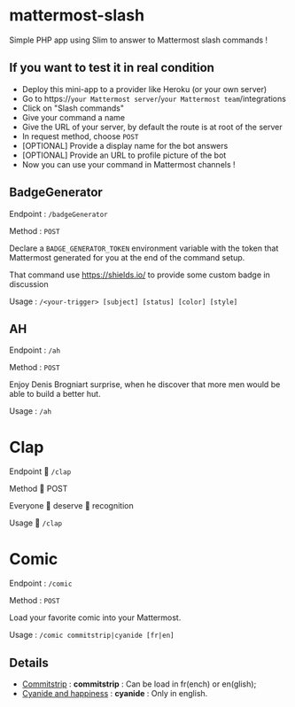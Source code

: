 # mattermost-slash

Simple PHP app using Slim to answer to Mattermost slash commands !

## If you want to test it in real condition

- Deploy this mini-app to a provider like Heroku (or your own server)
- Go to https://`your Mattermost server`/`your Mattermost team`/integrations
- Click on "Slash commands"
- Give your command a name
- Give the URL of your server, by default the route is at root of the server
- In request method, choose `POST`
- [OPTIONAL] Provide a display name for the bot answers
- [OPTIONAL] Provide an URL to profile picture of the bot
- Now you can use your command in Mattermost channels !


## BadgeGenerator

Endpoint : `/badgeGenerator`

Method : `POST`

Declare a `BADGE_GENERATOR_TOKEN` environment variable with the token that Mattermost generated for you at the end of the command setup.

That command use https://shields.io/ to provide some custom badge in discussion

Usage : `/<your-trigger> [subject] [status] [color] [style]`

## AH

Endpoint : `/ah`

Method : `POST`

Enjoy Denis Brogniart surprise, when he discover that more men would be able to build a better hut.

Usage : `/ah`

# Clap

Endpoint :clap: `/clap`

Method :clap: POST

Everyone :clap: deserve :clap: recognition

Usage :clap: `/clap`

# Comic

Endpoint : `/comic`

Method : `POST`

Load your favorite comic into your Mattermost.

Usage : `/comic commitstrip|cyanide [fr|en]`

## Details

 - [Commitstrip](https://www.commitstrip.com) : **commitstrip** : Can be load in fr(ench) or en(glish);
 - [Cyanide and happiness](http://explosm.net/) : **cyanide** : Only in english.

